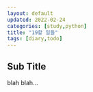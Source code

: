 ```yaml
---
layout: default
updated: 2022-02-24
categories: [study,python]
title: "19할 일들"
tags: [diary,todo]
---
```


## Sub Title

blah blah...